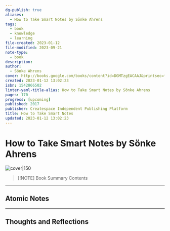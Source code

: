 ```yaml
---
dg-publish: true
aliases:
  - How to Take Smart Notes by Sönke Ahrens
tags:
  - book
  - knowledge
  - learning
file-created: 2023-01-12
file-modified: 2023-09-21
note-type:
  - book
description: 
author:
  - Sönke Ahrens
cover: http://books.google.com/books/content?id=DGMTzgEACAAJ&printsec=frontcover&img=1&zoom=1&source=gbs_api
created: 2023-01-12 13:02:23
isbn: 1542866502
linter-yaml-title-alias: How to Take Smart Notes by Sönke Ahrens
pages: 170
progress: [upcoming]
published: 2017
publisher: Createspace Independent Publishing Platform
title: How to Take Smart Notes
updated: 2023-01-12 13:02:23
---
```


# How to Take Smart Notes by Sönke Ahrens

![cover|150](http://books.google.com/books/content?id=DGMTzgEACAAJ&printsec=frontcover&img=1&zoom=1&source=gbs_api)

> [!NOTE] Book Summary
> Contents

---

## Atomic Notes

---

## Thoughts and Reflections
